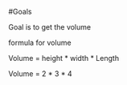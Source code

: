 #Goals

Goal is to get the volume 

formula for volume 

Volume = height * width * Length


Volume = 2 * 3 * 4
